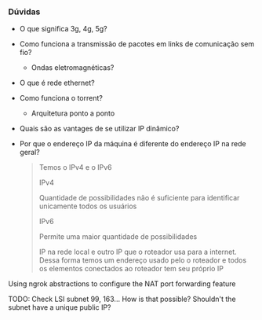### Dúvidas

-   O que significa 3g, 4g, 5g?
-   Como funciona a transmissão de pacotes em links de comunicação sem fio?
    -   Ondas eletromagnéticas?
-   O que é rede ethernet?
-   Como funciona o torrent?
    -   Arquitetura ponto a ponto
-   Quais são as vantages de se utilizar IP dinâmico?

-   Por que o endereço IP da máquina é diferente do endereço IP na rede geral?
    > Temos o IPv4 e o IPv6
    >
    > IPv4
    >
    > Quantidade de possibilidades não é suficiente para identificar unicamente todos os usuários
    >
    > IPv6
    >
    > Permite uma maior quantidade de possibilidades
    >
    > IP na rede local e outro IP que o roteador usa para a internet. Dessa forma temos um endereço usado pelo o roteador e todos os elementos conectados ao roteador tem seu próprio IP


Using ngrok abstractions to configure the NAT port forwarding feature

TODO: Check LSI subnet
99, 163... How is that possible? Shouldn't the subnet have a unique public IP?

